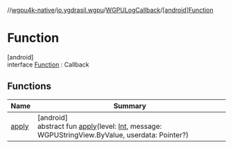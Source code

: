 //[wgpu4k-native](../../../../index.md)/[io.ygdrasil.wgpu](../../index.md)/[WGPULogCallback](../index.md)/[[android]Function](index.md)

# Function

[android]\
interface [Function](index.md) : Callback

## Functions

| Name | Summary |
|---|---|
| [apply](apply.md) | [android]<br>abstract fun [apply](apply.md)(level: [Int](https://kotlinlang.org/api/core/kotlin-stdlib/kotlin/-int/index.html), message: WGPUStringView.ByValue, userdata: Pointer?) |